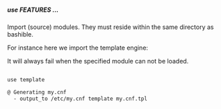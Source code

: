 ##### use FEATURES ...

Import (source) modules. They must reside within the same directory as bashible.

For instance here we import the template engine:

It will always fail when the specified module can not be loaded.

```bash

use template

@ Generating my.cnf
  - output_to /etc/my.cnf template my.cnf.tpl
```
